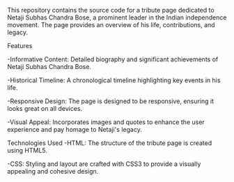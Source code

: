 This repository contains the source code for a tribute page dedicated to Netaji Subhas Chandra Bose, a prominent leader in the Indian independence movement. The page provides an overview of his life, contributions, and legacy.

Features

-Informative Content: Detailed biography and significant achievements of Netaji Subhas Chandra Bose.

-Historical Timeline: A chronological timeline highlighting key events in his life.

-Responsive Design: The page is designed to be responsive, ensuring it looks great on all devices.

-Visual Appeal: Incorporates images and quotes to enhance the user experience and pay homage to Netaji's legacy.

Technologies Used
-HTML: The structure of the tribute page is created using HTML5.

-CSS: Styling and layout are crafted with CSS3 to provide a visually appealing and cohesive design.
